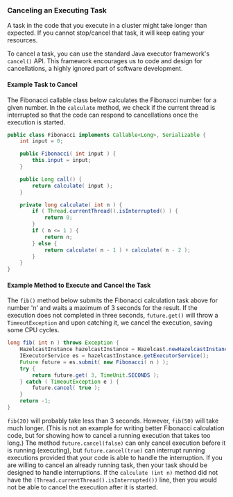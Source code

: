 


### Canceling an Executing Task

A task in the code that you execute in a cluster might take longer than expected. If you cannot stop/cancel that task, it will keep eating your resources. 

To cancel a task, you can use the standard Java executor framework's `cancel()` API. This framework encourages us to code and design for cancellations, a highly ignored part of software development.

#### Example Task to Cancel

The Fibonacci callable class below calculates the Fibonacci number for a given number. In the `calculate` method, we check if the current thread is interrupted so that the code can respond to cancellations once the execution is started. 

```java
public class Fibonacci implements Callable<Long>, Serializable {
    int input = 0; 

    public Fibonacci( int input ) { 
        this.input = input;
    } 

    public Long call() {
        return calculate( input );
    }

    private long calculate( int n ) {
        if ( Thread.currentThread().isInterrupted() ) {
            return 0;
        }
        if ( n <= 1 ) {
            return n;
        } else {
            return calculate( n - 1 ) + calculate( n - 2 );
        }
    }
}
```

#### Example Method to Execute and Cancel the Task

The `fib()` method below submits the Fibonacci calculation task above for number 'n' and waits a maximum of 3 seconds for the result. If the execution does not completed in three seconds, `future.get()` will throw a `TimeoutException` and upon catching it, we cancel the execution, saving some CPU cycles.

```java
long fib( int n ) throws Exception {
    HazelcastInstance hazelcastInstance = Hazelcast.newHazelcastInstance();
    IExecutorService es = hazelcastInstance.getExecutorService();
    Future future = es.submit( new Fibonacci( n ) );  
    try {
        return future.get( 3, TimeUnit.SECONDS );
    } catch ( TimeoutException e ) {
        future.cancel( true );            
    }
    return -1;
}
```

`fib(20)` will probably take less than 3 seconds. However, `fib(50)` will take much longer. (This is not an example for writing better Fibonacci calculation code, but for showing how to cancel a running execution that takes too long.) The method `future.cancel(false)` can only cancel execution before it is running (executing), but `future.cancel(true)` can interrupt running executions provided that your code is able to handle the interruption. If you are willing to cancel an already running task, then your task should be designed to handle interruptions. If the `calculate (int n)` method did not have the `(Thread.currentThread().isInterrupted())` line, then you would not be able to cancel the execution after it is started.


